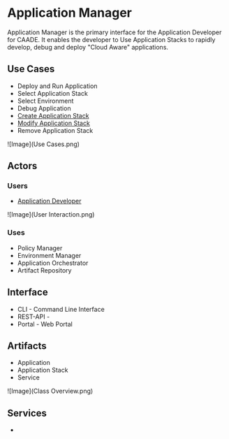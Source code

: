 # Application Manager
Application Manager is the primary interface for the Application Developer for CAADE. 
It enables the developer to Use Application Stacks to rapidly develop, debug and deploy 
"Cloud Aware" applications.

## Use Cases
* Deploy and Run Application
* Select Application Stack
* Select Environment
* Debug Application
* [Create Application Stack](../OperationsManager/CreateApplicationStack/README.md)
* [Modify Application Stack](../OperationsManager/UpdateApplicationStack/README.md)
* Remove Application Stack

![Image](Use Cases.png)


## Actors
### Users 

* [Application Developer](../Actors/ApplicationDeveloper/README.md)

![Image](User Interaction.png)

### Uses

* Policy Manager
* Environment Manager
* Application Orchestrator
* Artifact Repository

## Interface

* CLI - Command Line Interface
* REST-API - 
* Portal - Web Portal

## Artifacts

* Application
* Application Stack
* Service

![Image](Class Overview.png)

## Services

*

